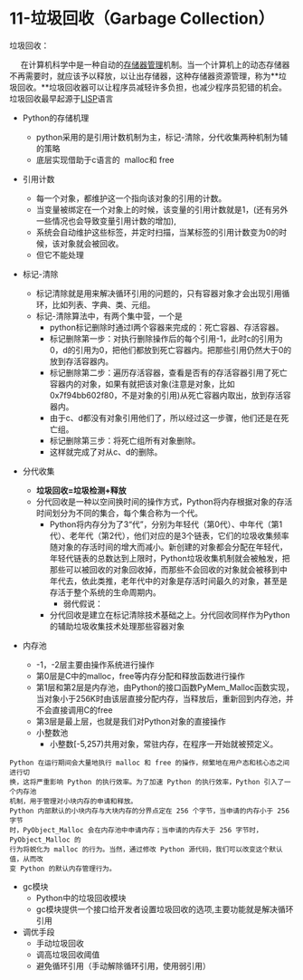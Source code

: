 # 11-垃圾回收（Garbage Collection）

垃圾回收：

     在计算机科学中是一种自动的[存储器管理](https://zh.wikipedia.org/wiki/%E8%A8%98%E6%86%B6%E9%AB%94%E7%AE%A1%E7%90%86 "存储器管理")机制。当一个计算机上的动态存储器不再需要时，就应该予以释放，以让出存储器，这种存储器资源管理，称为**垃圾回收。**垃圾回收器可以让程序员减轻许多负担，也减少程序员犯错的机会。垃圾回收最早起源于[LISP](https://zh.wikipedia.org/wiki/LISP "LISP")语言

* Python的存储机理
    * python采用的是引用计数机制为主，标记-清除，分代收集两种机制为辅的策略
    * 底层实现借助于c语言的  malloc和 free

* 引用计数
    * 每一个对象，都维护这一个指向该对象的引用的计数。
    * 当变量被绑定在一个对象上的时候，该变量的引用计数就是1，(还有另外一些情况也会导致变量引用计数的增加),
    * 系统会自动维护这些标签，并定时扫描，当某标签的引用计数变为0的时候，该对象就会被回收。
    * 但它不能处理
* 标记-清除
    * 标记清除就是用来解决循环引用的问题的，只有容器对象才会出现引用循环，比如列表、字典、类、元组。
    * 标记-清除算法中，有两个集中营，一个是
        * python标记删除时通过l两个容器来完成的：死亡容器、存活容器。
        * 标记删除第一步：对执行删除操作后的每个引用-1，此时c的引用为0，d的引用为0，把他们都放到死亡容器内。把那些引用仍然大于0的放到存活容器内。
        * 标记删除第二步：遍历存活容器，查看是否有的存活容器引用了死亡容器内的对象，如果有就把该对象(注意是对象，比如0x7f94bb602f80，不是对象的引用)从死亡容器内取出，放到存活容器内。
        * 由于c、d都没有对象引用他们了，所以经过这一步骤，他们还是在死亡组。
        * 标记删除第三步：将死亡组所有对象删除。
        * 这样就完成了对从c、d的删除。
* 分代收集
    * **垃圾回收=垃圾检测+释放**
    * 分代回收是一种以空间换时间的操作方式，Python将内存根据对象的存活时间划分为不同的集合，每个集合称为一个代。
        * Python将内存分为了3“代”，分别为年轻代（第0代）、中年代（第1代）、老年代（第2代），他们对应的是3个链表，它们的垃圾收集频率随对象的存活时间的增大而减小。新创建的对象都会分配在年轻代，年轻代链表的总数达到上限时，Python垃圾收集机制就会被触发，把那些可以被回收的对象回收掉，而那些不会回收的对象就会被移到中年代去，依此类推，老年代中的对象是存活时间最久的对象，甚至是存活于整个系统的生命周期内。
            * 弱代假说：
        * 分代回收是建立在标记清除技术基础之上。分代回收同样作为Python的辅助垃圾收集技术处理那些容器对象

* 内存池
    * -1，-2层主要由操作系统进行操作
    * 第0层是C中的malloc，free等内存分配和释放函数进行操作
    * 第1层和第2层是内存池，由Python的接口函数PyMem_Malloc函数实现，当对象小于256K时由该层直接分配内存，当释放后，重新回到内存池，并不会直接调用C的free
    * 第3层是最上层，也就是我们对Python对象的直接操作
    * 小整数池
        * 小整数[-5,257)共用对象，常驻内存，在程序一开始就被预定义。

```
Python 在运行期间会大量地执行 malloc 和 free 的操作，频繁地在用户态和核心态之间进行切
换，这将严重影响 Python 的执行效率。为了加速 Python 的执行效率，Python 引入了一个内存池
机制，用于管理对小块内存的申请和释放。
Python 内部默认的小块内存与大块内存的分界点定在 256 个字节，当申请的内存小于 256 字节
时，PyObject_Malloc 会在内存池中申请内存；当申请的内存大于 256 字节时，PyObject_Malloc 的
行为将蜕化为 malloc 的行为。当然，通过修改 Python 源代码，我们可以改变这个默认值，从而改
变 Python 的默认内存管理行为。
```

* gc模块
    * Python中的垃圾回收模块
    * gc模块提供一个接口给开发者设置垃圾回收的选项,主要功能就是解决循环引用
* 调优手段
    * 手动垃圾回收
    * 调高垃圾回收阈值
    * 避免循环引用（手动解除循环引用，使用弱引用）
